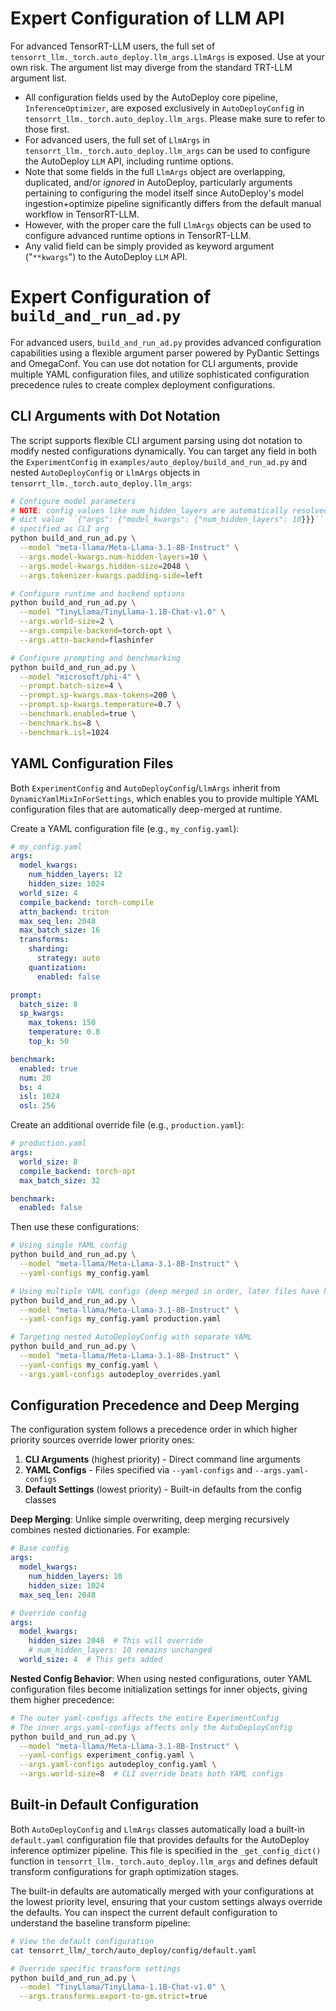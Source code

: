 # Expert Configuration of LLM API

For advanced TensorRT-LLM users, the full set of `tensorrt_llm._torch.auto_deploy.llm_args.LlmArgs` is exposed. Use at your own risk. The argument list may diverge from the standard TRT-LLM argument list.

- All configuration fields used by the AutoDeploy core pipeline, `InferenceOptimizer`, are exposed exclusively in `AutoDeployConfi`g in `tensorrt_llm._torch.auto_deploy.llm_args`.
  Please make sure to refer to those first.
- For advanced users, the full set of `LlmArgs` in `tensorrt_llm._torch.auto_deploy.llm_args` can be used to configure the AutoDeploy `LLM` API, including runtime options.
- Note that some fields in the full `LlmArgs`
  object are overlapping, duplicated, and/or _ignored_ in AutoDeploy, particularly arguments
  pertaining to configuring the model itself since AutoDeploy's model ingestion+optimize pipeline
  significantly differs from the default manual workflow in TensorRT-LLM.
- However, with the proper care the full `LlmArgs`
  objects can be used to configure advanced runtime options in TensorRT-LLM.
- Any valid field can be simply provided as keyword argument ("`**kwargs`") to the AutoDeploy `LLM` API.

# Expert Configuration of `build_and_run_ad.py`

For advanced users, `build_and_run_ad.py` provides advanced configuration capabilities using a flexible argument parser powered by PyDantic Settings and OmegaConf. You can use dot notation for CLI arguments, provide multiple YAML configuration files, and utilize sophisticated configuration precedence rules to create complex deployment configurations.

## CLI Arguments with Dot Notation

The script supports flexible CLI argument parsing using dot notation to modify nested configurations dynamically. You can target any field in both the `ExperimentConfig` in `examples/auto_deploy/build_and_run_ad.py` and nested `AutoDeployConfig` or `LlmArgs` objects in `tensorrt_llm._torch.auto_deploy.llm_args`:

```bash
# Configure model parameters
# NOTE: config values like num_hidden_layers are automatically resolved into the appropriate nested
# dict value ``{"args": {"model_kwargs": {"num_hidden_layers": 10}}}`` although not explicitly
# specified as CLI arg
python build_and_run_ad.py \
  --model "meta-llama/Meta-Llama-3.1-8B-Instruct" \
  --args.model-kwargs.num-hidden-layers=10 \
  --args.model-kwargs.hidden-size=2048 \
  --args.tokenizer-kwargs.padding-side=left

# Configure runtime and backend options
python build_and_run_ad.py \
  --model "TinyLlama/TinyLlama-1.1B-Chat-v1.0" \
  --args.world-size=2 \
  --args.compile-backend=torch-opt \
  --args.attn-backend=flashinfer

# Configure prompting and benchmarking
python build_and_run_ad.py \
  --model "microsoft/phi-4" \
  --prompt.batch-size=4 \
  --prompt.sp-kwargs.max-tokens=200 \
  --prompt.sp-kwargs.temperature=0.7 \
  --benchmark.enabled=true \
  --benchmark.bs=8 \
  --benchmark.isl=1024
```

## YAML Configuration Files

Both `ExperimentConfig` and `AutoDeployConfig`/`LlmArgs` inherit from `DynamicYamlMixInForSettings`, which enables you to provide multiple YAML configuration files that are automatically deep-merged at runtime.

Create a YAML configuration file (e.g., `my_config.yaml`):

```yaml
# my_config.yaml
args:
  model_kwargs:
    num_hidden_layers: 12
    hidden_size: 1024
  world_size: 4
  compile_backend: torch-compile
  attn_backend: triton
  max_seq_len: 2048
  max_batch_size: 16
  transforms:
    sharding:
      strategy: auto
    quantization:
      enabled: false

prompt:
  batch_size: 8
  sp_kwargs:
    max_tokens: 150
    temperature: 0.8
    top_k: 50

benchmark:
  enabled: true
  num: 20
  bs: 4
  isl: 1024
  osl: 256
```

Create an additional override file (e.g., `production.yaml`):

```yaml
# production.yaml
args:
  world_size: 8
  compile_backend: torch-opt
  max_batch_size: 32

benchmark:
  enabled: false
```

Then use these configurations:

```bash
# Using single YAML config
python build_and_run_ad.py \
  --model "meta-llama/Meta-Llama-3.1-8B-Instruct" \
  --yaml-configs my_config.yaml

# Using multiple YAML configs (deep merged in order, later files have higher priority)
python build_and_run_ad.py \
  --model "meta-llama/Meta-Llama-3.1-8B-Instruct" \
  --yaml-configs my_config.yaml production.yaml

# Targeting nested AutoDeployConfig with separate YAML
python build_and_run_ad.py \
  --model "meta-llama/Meta-Llama-3.1-8B-Instruct" \
  --yaml-configs my_config.yaml \
  --args.yaml-configs autodeploy_overrides.yaml
```

## Configuration Precedence and Deep Merging

The configuration system follows a precedence order in which higher priority sources override lower priority ones:

1. **CLI Arguments** (highest priority) - Direct command line arguments
1. **YAML Configs** - Files specified via `--yaml-configs` and `--args.yaml-configs`
1. **Default Settings** (lowest priority) - Built-in defaults from the config classes

**Deep Merging**: Unlike simple overwriting, deep merging recursively combines nested dictionaries. For example:

```yaml
# Base config
args:
  model_kwargs:
    num_hidden_layers: 10
    hidden_size: 1024
  max_seq_len: 2048
```

```yaml
# Override config
args:
  model_kwargs:
    hidden_size: 2048  # This will override
    # num_hidden_layers: 10 remains unchanged
  world_size: 4  # This gets added
```

**Nested Config Behavior**: When using nested configurations, outer YAML configuration files become initialization settings for inner objects, giving them higher precedence:

```bash
# The outer yaml-configs affects the entire ExperimentConfig
# The inner args.yaml-configs affects only the AutoDeployConfig
python build_and_run_ad.py \
  --model "meta-llama/Meta-Llama-3.1-8B-Instruct" \
  --yaml-configs experiment_config.yaml \
  --args.yaml-configs autodeploy_config.yaml \
  --args.world-size=8  # CLI override beats both YAML configs
```

## Built-in Default Configuration

Both `AutoDeployConfig` and `LlmArgs` classes automatically load a built-in `default.yaml` configuration file that provides defaults for the AutoDeploy inference optimizer pipeline. This file is specified in the `_get_config_dict()` function in `tensorrt_llm._torch.auto_deploy.llm_args` and defines default transform configurations for graph optimization stages.

The built-in defaults are automatically merged with your configurations at the lowest priority level, ensuring that your custom settings always override the defaults. You can inspect the current default configuration to understand the baseline transform pipeline:

```bash
# View the default configuration
cat tensorrt_llm/_torch/auto_deploy/config/default.yaml

# Override specific transform settings
python build_and_run_ad.py \
  --model "TinyLlama/TinyLlama-1.1B-Chat-v1.0" \
  --args.transforms.export-to-gm.strict=true
```

